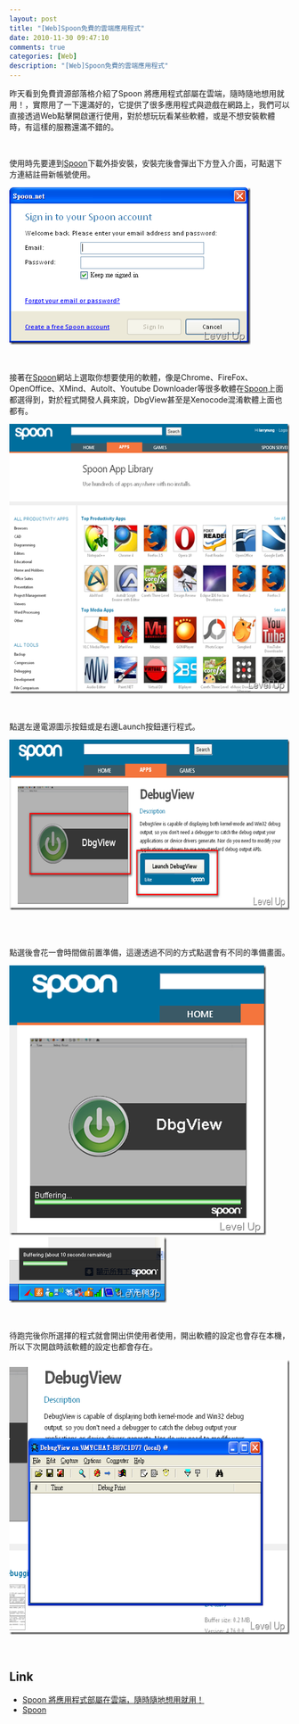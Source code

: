 ```yaml
---
layout: post
title: "[Web]Spoon免費的雲端應用程式"
date: 2010-11-30 09:47:10
comments: true
categories: [Web]
description: "[Web]Spoon免費的雲端應用程式"
---
```

<p>昨天看到免費資源部落格介紹了Spoon 將應用程式部屬在雲端，隨時隨地想用就用！</a>，實際用了一下還滿好的，它提供了很多應用程式與遊戲在網路上，我們可以直接透過Web點擊開啟運行使用，對於想玩玩看某些軟體，或是不想安裝軟體時，有這樣的服務還滿不錯的。</p>  <p> </p>  <p>使用時先要連到<a href="http://www.spoon.net/home.aspx" target="_blank">Spoon</a>下載外掛安裝，安裝完後會彈出下方登入介面，可點選下方連結註冊新帳號使用。</p>  <p><a href="http://files.dotblogs.com.tw/larrynung/1011/WebSpoon_1323E/image_2.png"><img style="border-bottom: 0px; border-left: 0px; border-top: 0px; border-right: 0px" border="0" alt="image" src="\images\posts\19817\image_thumb.png" width="434" height="282" /></a> </p>  <p> </p>  <p>接著在<a href="http://www.spoon.net/home.aspx" target="_blank">Spoon</a>網站上選取你想要使用的軟體，像是Chrome、FireFox、OpenOffice、XMind、AutoIt、Youtube Downloader等很多軟體在<a href="http://www.spoon.net/home.aspx" target="_blank">Spoon</a>上面都選得到，對於程式開發人員來說，DbgView甚至是Xenocode混淆軟體上面也都有。</p>  <p><a href="http://files.dotblogs.com.tw/larrynung/1011/WebSpoon_1323E/image_4.png"><img style="border-bottom: 0px; border-left: 0px; border-top: 0px; border-right: 0px" border="0" alt="image" src="\images\posts\19817\image_thumb_1.png" width="571" height="484" /></a> </p>  <p> </p>  <p>點選左邊電源圖示按鈕或是右邊Launch按鈕運行程式。</p>  <p><a href="http://files.dotblogs.com.tw/larrynung/1011/WebSpoon_1323E/image_8.png"><img style="border-bottom: 0px; border-left: 0px; border-top: 0px; border-right: 0px" border="0" alt="image" src="\images\posts\19817\image_thumb_3.png" width="644" height="306" /></a> </p>  <p> </p>  <p>點選後會花一會時間做前置準備，這邊透過不同的方式點選會有不同的準備畫面。</p>  <p><a href="http://files.dotblogs.com.tw/larrynung/1011/WebSpoon_1323E/image_14.png"><img style="border-bottom: 0px; border-left: 0px; border-top: 0px; border-right: 0px" border="0" alt="image" src="\images\posts\19817\image_thumb_6.png" width="462" height="484" /></a> <a href="http://files.dotblogs.com.tw/larrynung/1011/WebSpoon_1323E/image_10.png"><img style="border-bottom: 0px; border-left: 0px; border-top: 0px; border-right: 0px" border="0" alt="image" src="\images\posts\19817\image_thumb_4.png" width="283" height="118" /></a> </p>  <p> </p>  <p>待跑完後你所選擇的程式就會開出供使用者使用，開出軟體的設定也會存在本機，所以下次開啟時該軟體的設定也都會存在。</p>  <p><a href="http://files.dotblogs.com.tw/larrynung/1011/WebSpoon_1323E/image_12.png"><img style="border-bottom: 0px; border-left: 0px; border-top: 0px; border-right: 0px" border="0" alt="image" src="\images\posts\19817\image_thumb_5.png" width="597" height="493" /></a> </p>  <p> </p>  <h2>Link</h2>  <ul>   <li><a href="http://www.freegroup.org/2010/11/spoon/" target="_blank">Spoon 將應用程式部屬在雲端，隨時隨地想用就用！</a></li>    <li><a href="http://www.spoon.net/home.aspx" target="_blank">Spoon</li> </ul>